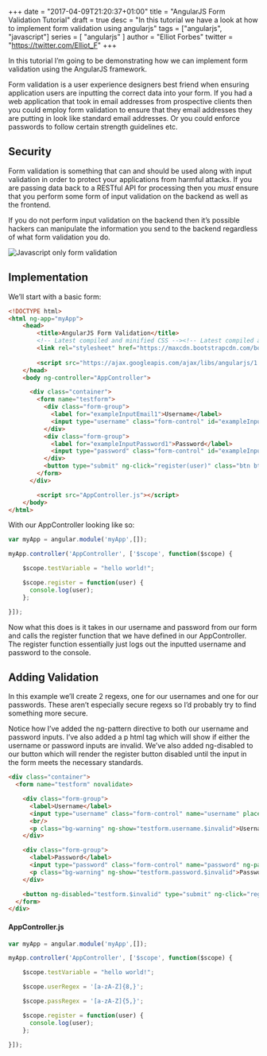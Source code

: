 +++
date = "2017-04-09T21:20:37+01:00"
title = "AngularJS Form Validation Tutorial"
draft = true
desc = "In this tutorial we have a look at how to implement form validation using angularjs"
tags = ["angularjs", "javascript"]
series = [ "angularjs" ]
author = "Elliot Forbes"
twitter = "https://twitter.com/Elliot_F"
+++

In this tutorial I’m going to be demonstrating how we can implement form validation using the AngularJS framework. 

Form validation is a user experience designers best friend when ensuring application users are inputting the correct data into your form. If you had a web application that took in email addresses from prospective clients then you could employ form validation to ensure that they email addresses they are putting in look like standard email addresses. Or you could enforce passwords to follow certain strength guidelines etc.

## Security

Form validation is something that can and should be used along with input validation in order to protect your applications from harmful attacks. If you are passing data back to a RESTful API for processing then you *must* ensure that you perform some form of input validation on the backend as well as the frontend. 

If you do not perform input validation on the backend then it’s possible hackers can manipulate the information you send to the backend regardless of what form validation you do.

![Javascript only form validation](http://i.imgur.com/GluNcro.jpg)

## Implementation

We’ll start with a basic form:

```html
<!DOCTYPE html>
<html ng-app="myApp">
    <head>
        <title>AngularJS Form Validation</title>
        <!-- Latest compiled and minified CSS --><!-- Latest compiled and minified CSS -->
        <link rel="stylesheet" href="https://maxcdn.bootstrapcdn.com/bootstrap/3.3.7/css/bootstrap.min.css" integrity="sha384-BVYiiSIFeK1dGmJRAkycuHAHRg32OmUcww7on3RYdg4Va+PmSTsz/K68vbdEjh4u" crossorigin="anonymous">
        
        <script src="https://ajax.googleapis.com/ajax/libs/angularjs/1.4.5/angular.min.js"></script>
    </head>
    <body ng-controller="AppController">

      <div class="container">
        <form name="testform">
          <div class="form-group">
            <label for="exampleInputEmail1">Username</label>
            <input type="username" class="form-control" id="exampleInputEmail1" placeholder="Email" ng-model="user.name">
          </div>
          <div class="form-group">
            <label for="exampleInputPassword1">Password</label>
            <input type="password" class="form-control" id="exampleInputPassword1" placeholder="Password" ng-model="user.pass">
          </div>
          <button type="submit" ng-click="register(user)" class="btn btn-default">Register</button>
        </form>
      </div>

        <script src="AppController.js"></script>
    </body>
</html>
```

With our AppController looking like so:

```js
var myApp = angular.module('myApp',[]);

myApp.controller('AppController', ['$scope', function($scope) {

    $scope.testVariable = "hello world!";

    $scope.register = function(user) {
      console.log(user);
    };

}]);
```

Now what this does is it takes in our username and password from our form and calls the register function that we have defined in our AppController. The register function essentially just logs out the inputted username and password to the console.

## Adding Validation

In this example we’ll create 2 regexs, one for our usernames and one for our passwords. These aren’t especially secure regexs so I’d probably try to find something more secure.

Notice how I’ve added the ng-pattern directive to both our username and password inputs. I’ve also added a p html tag which will show if either the username or password inputs are invalid.
We’ve also added ng-disabled to our button which will render the register button disabled until the input in the form meets the necessary standards.

```html
<div class="container">
  <form name="testform" novalidate>

    <div class="form-group">
      <label>Username</label>
      <input type="username" class="form-control" name="username" placeholder="Email" ng-pattern="userRegex" ng-model="user.name">
      <br/>
      <p class="bg-warning" ng-show="testform.username.$invalid">Username needs to be at least 8 characters long</p>
    </div>

    <div class="form-group">
      <label>Password</label>
      <input type="password" class="form-control" name="password" ng-pattern="passRegex" placeholder="Password" ng-model="user.pass">
      <p class="bg-warning" ng-show="testform.password.$invalid">Password needs to be at least 5 characters long</p>
    </div>

    <button ng-disabled="testform.$invalid" type="submit" ng-click="register(user)" class="btn btn-default">Register</button>
  </form>
</div>
```

#### AppController.js

```js
var myApp = angular.module('myApp',[]);

myApp.controller('AppController', ['$scope', function($scope) {

    $scope.testVariable = "hello world!";

    $scope.userRegex = '[a-zA-Z]{8,}';

    $scope.passRegex = '[a-zA-Z]{5,}';

    $scope.register = function(user) {
      console.log(user);
    };

}]);
```
